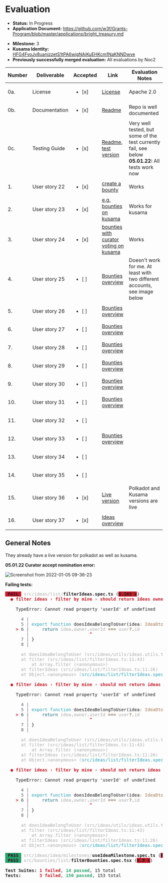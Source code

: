 # Evaluation

- **Status:** In Progress
- **Application Document:** https://github.com/w3f/Grants-Program/blob/master/applications/bright_treasury.md
* **Milestone:** 3
* **Kusama Identity:** [HFG4FvoJv8uanizzetS1tPA6wigNAiKuEHKcm1NaKNNDwve](https://polkascan.io/pre/kusama/account/HFG4FvoJv8uanizzetS1tPA6wigNAiKuEHKcm1NaKNNDwve)
* **Previously successfully merged evaluation:** All evaluations by Noc2

| Number | Deliverable | Accepted | Link | Evaluation Notes |
| ------ | ----------- | -------- | ---- |----------------- |
| 0a. | License | <ul><li>[x] </li></ul> | [License](https://github.com/bright/bright-tresury/blob/milestone3/LICENSE.md)  | Apache 2.0 |
| 0b. | Documentation | <ul><li>[x] </li></ul> | [Readme](https://github.com/bright/bright-tresury/blob/milestone3/LICENSE.md) |  Repo is well documented |
| 0c. | Testing Guide | <ul><li>[x] </li></ul> | [Readme](https://github.com/bright/bright-tresury/blob/milestone3/LICENSE.md), [test version](https://testing.treasury.bright.dev/stats?networkId=development-2) | Very well tested, but some of the test currently fail, see below **05.01.22:** All tests work now |
|	1.	|	User story 22	|	<ul><li>[x] </li></ul> | [create a bounty](https://testing.treasury.bright.dev/bounties/new?networkId=development-2) |  Works |
|	2.	|	User story 23	|	<ul><li>[x] </li></ul> | [e.g. bounties on kusama](https://testing.treasury.bright.dev/bounties?networkId=kusama) | Works for kusama |
|	3.	|	User story 24	|	<ul><li>[x] </li></ul> | [bounties with curator voting on kusama](https://testing.treasury.bright.dev/bounties/4/info?networkId=kusama) | Works	|
|	4.	|	User story 25	|	<ul><li>[ ] </li></ul> | [Bounties overview](https://testing.treasury.bright.dev/bounties?networkId=development-2) |  Doesn't work for me. At least with two different accounts, see image below	|
|	5.	|	User story 26	|	<ul><li>[ ] </li></ul> | [Bounties overview](https://testing.treasury.bright.dev/bounties?networkId=development-2) | 	|
|	6.	|	User story 27	|	<ul><li>[ ] </li></ul> | [Bounties overview](https://testing.treasury.bright.dev/bounties?networkId=development-2) | 	|
|	7.	|	User story 28	|	<ul><li>[ ] </li></ul> | [Bounties overview](https://testing.treasury.bright.dev/bounties?networkId=development-2) | 	|
|	8.	|	User story 29	|	<ul><li>[ ] </li></ul> | [Bounties overview](https://testing.treasury.bright.dev/bounties?networkId=development-2) | 	|
|	9.	|	User story 30	|	<ul><li>[ ] </li></ul> | [Bounties overview](https://testing.treasury.bright.dev/bounties?networkId=development-2) | 	|
|	10.	|	User story 31	|	<ul><li>[ ] </li></ul> | [Bounties overview](https://testing.treasury.bright.dev/bounties?networkId=development-2) | 	|
|	11.	|	User story 32	|	<ul><li>[ ] </li></ul> | [ ]() | 	|
|	12.	|	User story 33	|	<ul><li>[ ] </li></ul> | [Bounties overview](https://testing.treasury.bright.dev/bounties?networkId=development-2) | 	|
|	13.	|	User story 34	|	<ul><li>[ ] </li></ul> | [ ]() | 	|
|	14.	|	User story 35	|	<ul><li>[ ] </li></ul> | [ ]() | 	|
|	15.	|	User story 36	|	<ul><li>[x] </li></ul> | [Live version](https://treasury.bright.dev/) | Polkadot and Kusama versions are live
|	16.	|	User story 37	|	<ul><li>[x] </li></ul> | [Ideas overview](https://testing.treasury.bright.dev/ideas?networkId=development-2) | 	|

## General Notes

They already have a live version for polkadot as well as kusama. 

**05.01.22 Curator accept nomination error:**

![Screenshot from 2022-01-05 09-36-23](https://user-images.githubusercontent.com/24638510/148187004-d32bcb85-ad70-42ad-832e-c2cb341c11c5.png)

**Failing tests:** 

<pre><span style="background-color:#C01C28"><font color="#300A24"><b> FAIL </b></font></span> <font color="#AAAAAA">src/ideas/list/</font><b>filterIdeas.spec.ts</b> (<span style="background-color:#C01C28"><b>6.102 s</b></span>)
<font color="#C01C28"><b>  ● filter ideas › filter by mine › should return ideas owned by the given user</b></font>

    TypeError: Cannot read property &apos;userId&apos; of undefined

<font color="#AAAAAA">     </font><font color="#5E5C64"> 4 |</font>
<font color="#AAAAAA">     </font><font color="#5E5C64"> 5 |</font> <font color="#2AA1B3">export</font> <font color="#2AA1B3">function</font> doesIdeaBelongToUser(idea<font color="#A2734C">:</font> <font color="#A2734C">IdeaDto,</font> user<font color="#A2734C">?:</font> <font color="#A2734C">AuthContextUser</font>) {
<font color="#AAAAAA">    </font><font color="#C01C28"><b>&gt;</b></font><font color="#3E3D42"> 6 |</font><font color="#AAAAAA">     </font><font color="#1C6B77">return</font><font color="#AAAAAA"> idea</font><font color="#6C4C32">.</font><font color="#AAAAAA">owner</font><font color="#6C4C32">.</font><font color="#AAAAAA">userId </font><font color="#6C4C32">===</font><font color="#AAAAAA"> user</font><font color="#6C4C32">?.</font><font color="#AAAAAA">id</font>
<font color="#AAAAAA">     </font><font color="#5E5C64">   |</font>                       <font color="#C01C28"><b>^</b></font>
<font color="#AAAAAA">     </font><font color="#5E5C64"> 7 |</font> }
<font color="#AAAAAA">     </font><font color="#5E5C64"> 8 |</font>

<font color="#AAAAAA">      at doesIdeaBelongToUser (src/ideas/utils/ideas.utils.ts:6:23)</font>
<font color="#AAAAAA">      at filter (src/ideas/list/filterIdeas.ts:11:43)</font>
<font color="#AAAAAA">          at Array.filter (&lt;anonymous&gt;)</font>
<font color="#AAAAAA">      at filterIdeas (src/ideas/list/filterIdeas.ts:11:26)</font>
<font color="#AAAAAA">      at Object.&lt;anonymous&gt; (</font><font color="#2AA1B3">src/ideas/list/filterIdeas.spec.ts</font><font color="#AAAAAA">:57:20)</font>

<font color="#C01C28"><b>  ● filter ideas › filter by mine › should not return ideas owned by other users</b></font>

    TypeError: Cannot read property &apos;userId&apos; of undefined

<font color="#AAAAAA">     </font><font color="#5E5C64"> 4 |</font>
<font color="#AAAAAA">     </font><font color="#5E5C64"> 5 |</font> <font color="#2AA1B3">export</font> <font color="#2AA1B3">function</font> doesIdeaBelongToUser(idea<font color="#A2734C">:</font> <font color="#A2734C">IdeaDto,</font> user<font color="#A2734C">?:</font> <font color="#A2734C">AuthContextUser</font>) {
<font color="#AAAAAA">    </font><font color="#C01C28"><b>&gt;</b></font><font color="#3E3D42"> 6 |</font><font color="#AAAAAA">     </font><font color="#1C6B77">return</font><font color="#AAAAAA"> idea</font><font color="#6C4C32">.</font><font color="#AAAAAA">owner</font><font color="#6C4C32">.</font><font color="#AAAAAA">userId </font><font color="#6C4C32">===</font><font color="#AAAAAA"> user</font><font color="#6C4C32">?.</font><font color="#AAAAAA">id</font>
<font color="#AAAAAA">     </font><font color="#5E5C64">   |</font>                       <font color="#C01C28"><b>^</b></font>
<font color="#AAAAAA">     </font><font color="#5E5C64"> 7 |</font> }
<font color="#AAAAAA">     </font><font color="#5E5C64"> 8 |</font>

<font color="#AAAAAA">      at doesIdeaBelongToUser (src/ideas/utils/ideas.utils.ts:6:23)</font>
<font color="#AAAAAA">      at filter (src/ideas/list/filterIdeas.ts:11:43)</font>
<font color="#AAAAAA">          at Array.filter (&lt;anonymous&gt;)</font>
<font color="#AAAAAA">      at filterIdeas (src/ideas/list/filterIdeas.ts:11:26)</font>
<font color="#AAAAAA">      at Object.&lt;anonymous&gt; (</font><font color="#2AA1B3">src/ideas/list/filterIdeas.spec.ts</font><font color="#AAAAAA">:69:20)</font>

<font color="#C01C28"><b>  ● filter ideas › filter by mine › should not return ideas when user is undefined</b></font>

    TypeError: Cannot read property &apos;userId&apos; of undefined

<font color="#AAAAAA">     </font><font color="#5E5C64"> 4 |</font>
<font color="#AAAAAA">     </font><font color="#5E5C64"> 5 |</font> <font color="#2AA1B3">export</font> <font color="#2AA1B3">function</font> doesIdeaBelongToUser(idea<font color="#A2734C">:</font> <font color="#A2734C">IdeaDto,</font> user<font color="#A2734C">?:</font> <font color="#A2734C">AuthContextUser</font>) {
<font color="#AAAAAA">    </font><font color="#C01C28"><b>&gt;</b></font><font color="#3E3D42"> 6 |</font><font color="#AAAAAA">     </font><font color="#1C6B77">return</font><font color="#AAAAAA"> idea</font><font color="#6C4C32">.</font><font color="#AAAAAA">owner</font><font color="#6C4C32">.</font><font color="#AAAAAA">userId </font><font color="#6C4C32">===</font><font color="#AAAAAA"> user</font><font color="#6C4C32">?.</font><font color="#AAAAAA">id</font>
<font color="#AAAAAA">     </font><font color="#5E5C64">   |</font>                       <font color="#C01C28"><b>^</b></font>
<font color="#AAAAAA">     </font><font color="#5E5C64"> 7 |</font> }
<font color="#AAAAAA">     </font><font color="#5E5C64"> 8 |</font>

<font color="#AAAAAA">      at doesIdeaBelongToUser (src/ideas/utils/ideas.utils.ts:6:23)</font>
<font color="#AAAAAA">      at filter (src/ideas/list/filterIdeas.ts:11:43)</font>
<font color="#AAAAAA">          at Array.filter (&lt;anonymous&gt;)</font>
<font color="#AAAAAA">      at filterIdeas (src/ideas/list/filterIdeas.ts:11:26)</font>
<font color="#AAAAAA">      at Object.&lt;anonymous&gt; (</font><font color="#2AA1B3">src/ideas/list/filterIdeas.spec.ts</font><font color="#AAAAAA">:81:20)</font>

<span style="background-color:#26A269"><font color="#300A24"><b> PASS </b></font></span> <font color="#AAAAAA">src/ideas/idea/milestones/</font><b>useIdeaMilestone.spec.ts</b> (<span style="background-color:#C01C28"><b>6.804 s</b></span>)
<span style="background-color:#26A269"><font color="#300A24"><b> PASS </b></font></span> <font color="#AAAAAA">src/bounties/list/</font><b>filterBounties.spec.tsx</b> (<span style="background-color:#C01C28"><b>6.9 s</b></span>)

<b>Test Suites: </b><font color="#C01C28"><b>1 failed</b></font>, <font color="#26A269"><b>14 passed</b></font>, 15 total
<b>Tests:       </b><font color="#C01C28"><b>3 failed</b></font>, <font color="#26A269"><b>150 passed</b></font>, 153 total
</pre>
